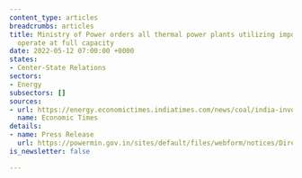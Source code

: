 ```yaml
---
content_type: articles
breadcrumbs: articles
title: Ministry of Power orders all thermal power plants utilizing imported coal to
  operate at full capacity
date: 2022-05-12 07:00:00 +0000
states:
- Center-State Relations
sectors:
- Energy
subsectors: []
sources:
- url: https://energy.economictimes.indiatimes.com/news/coal/india-invokes-emergency-law-to-operate-idle-coal-import-based-utilities/91368892
  name: Economic Times
details:
- name: Press Release
  url: https://powermin.gov.in/sites/default/files/webform/notices/Directions%20to%20generating%20companies%20under%20Section%2011%20of%20the%20Electricity%20Act%2C%202003.pdf
is_newsletter: false

---
```

